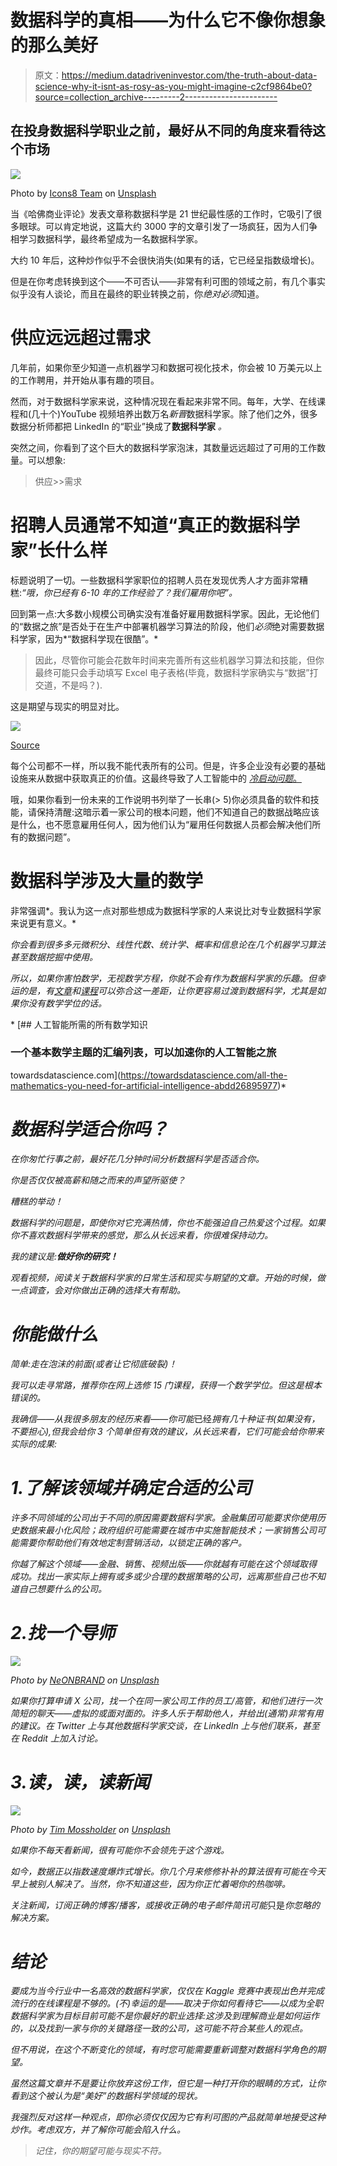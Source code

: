 # 数据科学的真相——为什么它不像你想象的那么美好

> 原文：<https://medium.datadriveninvestor.com/the-truth-about-data-science-why-it-isnt-as-rosy-as-you-might-imagine-c2cf9864be0?source=collection_archive---------2----------------------->

## 在投身数据科学职业之前，最好从不同的角度来看待这个市场

![](img/5fc390970792ec94551425831f6dd3a3.png)

Photo by [Icons8 Team](https://unsplash.com/@icons8?utm_source=medium&utm_medium=referral) on [Unsplash](https://unsplash.com?utm_source=medium&utm_medium=referral)

当《哈佛商业评论》发表文章称数据科学是 21 世纪最性感的工作时，它吸引了很多眼球。可以肯定地说，这篇大约 3000 字的文章引发了一场疯狂，因为人们争相学习数据科学，最终希望成为一名数据科学家。

大约 10 年后，这种炒作似乎不会很快消失(如果有的话，它已经呈指数级增长)。

但是在你考虑转换到这个——不可否认——非常有利可图的领域之前，有几个事实似乎没有人谈论，而且在最终的职业转换之前，你*绝对必须*知道。

# 供应远远超过需求

几年前，如果你至少知道一点机器学习和数据可视化技术，你会被 10 万美元以上的工作聘用，并开始从事有趣的项目。

然而，对于数据科学家来说，这种情况现在看起来非常不同。每年，大学、在线课程和(几十个)YouTube 视频培养出数万名*新晋*数据科学家。除了他们之外，很多数据分析师都把 LinkedIn 的“职业”换成了**数据科学家** *。*

突然之间，你看到了这个巨大的数据科学家泡沫，其数量远远超过了可用的工作数量。可以想象:

> 供应>>需求

# 招聘人员通常不知道“真正的数据科学家”长什么样

标题说明了一切。一些数据科学家职位的招聘人员在发现优秀人才方面非常糟糕:*“哦，你已经有 6-10 年的工作经验了？我们雇用你吧”。*

回到第一点:大多数小规模公司确实没有准备好雇用数据科学家。因此，无论他们的“数据之旅”是否处于在生产中部署机器学习算法的阶段，他们*必须*绝对需要数据科学家，因为*“数据科学现在很酷”。*

> 因此，尽管你可能会花数年时间来完善所有这些机器学习算法和技能，但你最终可能只会手动填写 Excel 电子表格(毕竟，数据科学家确实与“数据”打交道，不是吗？).

这是期望与现实的明显对比。

![](img/a205be34ae381872ee3452746a9e9089.png)

[Source](https://blog.penquin.co.za/blog/the-6-instances-where-expectations-didnt-match-reality-in-the-world-of-marketing)

每个公司都不一样，所以我不能代表所有的公司。但是，许多企业没有必要的基础设施来从数据中获取真正的价值。这最终导致了人工智能中的 [*冷启动问题*。](https://towardsdatascience.com/the-cold-start-problem-with-artificial-intelligence-49938ed3f612)

哦，如果你看到一份未来的工作说明书列举了一长串(> 5)你必须具备的软件和技能，请保持清醒:这暗示着一家公司的根本问题，他们不知道自己的数据战略应该是什么，也不愿意雇用任何人，因为他们认为“雇用任何数据人员都会解决他们所有的数据问题”。

# 数据科学涉及大量的数学

非常强调*。我认为这一点对那些想成为数据科学家的人来说比对专业数据科学家来说更有意义。*

*你会看到很多多元微积分、线性代数、统计学、概率和信息论在几个机器学习算法甚至数据挖掘中使用。*

*所以，如果你害怕数学，无视数学方程，你就不会有作为数据科学家的乐趣。但幸运的是，有[文章](https://towardsdatascience.com/all-the-mathematics-you-need-for-artificial-intelligence-abdd26895977)和[课程](https://www.coursera.org/specializations/mathematics-machine-learning)可以弥合这一差距，让你更容易过渡到数据科学，尤其是如果你没有数学学位的话。*

*[](https://towardsdatascience.com/all-the-mathematics-you-need-for-artificial-intelligence-abdd26895977) [## 人工智能所需的所有数学知识

### 一个基本数学主题的汇编列表，可以加速你的人工智能之旅

towardsdatascience.com](https://towardsdatascience.com/all-the-mathematics-you-need-for-artificial-intelligence-abdd26895977)* 

# *数据科学适合你吗？*

*在你匆忙行事之前，最好花几分钟时间分析数据科学是否适合你。*

*你是否仅仅被高薪和随之而来的声望所驱使？*

*糟糕的举动！*

*数据科学的问题是，即使你对它充满热情，你也不能强迫自己热爱这个过程。如果你不喜欢数据科学带来的感觉，那么从长远来看，你很难保持动力。*

*我的建议是:**做好你的研究！***

*观看视频，阅读关于数据科学家的日常生活和现实与期望的文章。开始的时候，做一点调查，会对你做出正确的选择大有帮助。*

# *你能做什么*

*简单:走在泡沫的前面(或者让它彻底破裂)！*

*我可以走寻常路，推荐你在网上选修 15 门课程，获得一个数学学位。但这是根本错误的。*

*我确信——从我很多朋友的经历来看——你可能*已经*拥有几十种证书(如果没有，不要担心),但我会给你 3 个简单但有效的建议，从长远来看，它们可能会给你带来实际的成果:*

# *1.了解该领域并确定合适的公司*

*许多不同领域的公司出于不同的原因需要数据科学家。金融集团可能要求你使用历史数据来最小化风险；政府组织可能需要在城市中实施智能技术；一家销售公司可能需要你帮助他们有效地定制营销活动，以锁定正确的客户。*

*你越了解这个领域——金融、销售、视频出版——你就越有可能在这个领域取得成功。找出一家实际上拥有或多或少合理的数据策略的公司，远离那些自己也不知道自己想要什么的公司。*

# *2.找一个导师*

*![](img/99a74afd51323bece29ff8be778362c3.png)*

*Photo by [NeONBRAND](https://unsplash.com/@neonbrand?utm_source=medium&utm_medium=referral) on [Unsplash](https://unsplash.com?utm_source=medium&utm_medium=referral)*

*如果你打算申请 X 公司，找一个在同一家公司工作的员工/高管，和他们进行一次简短的聊天——虚拟的或面对面的。许多人乐于帮助他人，并给出(通常)非常有用的建议。在 Twitter 上与其他数据科学家交谈，在 LinkedIn 上与他们联系，甚至在 Reddit 上加入讨论。*

# *3.读，读，读新闻*

*![](img/7fcf0d5cbd89e2d1716e6f29b0e57a7a.png)*

*Photo by [Tim Mossholder](https://unsplash.com/@timmossholder?utm_source=medium&utm_medium=referral) on [Unsplash](https://unsplash.com?utm_source=medium&utm_medium=referral)*

*如果你不每天看新闻，很有可能你不会领先于这个游戏。*

*如今，数据正以指数速度爆炸式增长。你几个月来修修补补的算法很有可能在今天早上被别人解决了。当然，你不知道这些，因为你正忙着喝你的热咖啡。*

*关注新闻，订阅正确的博客/播客，或接收正确的电子邮件简讯可能*只是*你忽略的解决方案。*

# *结论*

*要成为当今行业中一名高效的数据科学家，仅仅在 Kaggle 竞赛中表现出色并完成流行的在线课程是不够的。(不)幸运的是——取决于你如何看待它——以成为全职数据科学家为目标目前可能不是你最好的职业选择:这涉及到理解商业是如何运作的，以及找到一家与你的关键路径一致的公司，这可能不符合某些人的观点。*

*但不用说，在这个不断变化的领域，有时您可能需要重新调整对数据科学角色的期望。*

*虽然这篇文章并不是要让你放弃这份工作，但它是一种打开你的眼睛的方式，让你看到这个被认为是“美好”的数据科学领域的现状。*

*我强烈反对这样一种观点，即你必须仅仅因为它有利可图的产品就简单地接受这种炒作。考虑双方，并了解你可能会陷入什么。*

> *记住，你的期望可能与现实不符。*